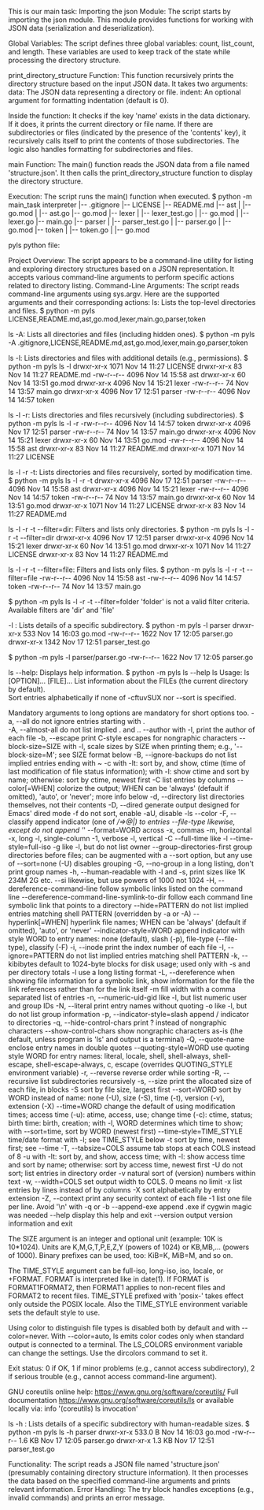 This is our main task:
Importing the json Module:
The script starts by importing the json module. This module provides functions for working with JSON data (serialization and deserialization).

Global Variables:
The script defines three global variables: count, list_count, and length.
These variables are used to keep track of the state while processing the directory structure.

print_directory_structure Function:
This function recursively prints the directory structure based on the input JSON data.
It takes two arguments:
data: The JSON data representing a directory or file.
indent: An optional argument for formatting indentation (default is 0).

Inside the function:
It checks if the key 'name' exists in the data dictionary.
If it does, it prints the current directory or file name.
If there are subdirectories or files (indicated by the presence of the 'contents' key), it recursively calls itself to print the contents of those subdirectories.
The logic also handles formatting for subdirectories and files.

main Function:
The main() function reads the JSON data from a file named 'structure.json'.
It then calls the print_directory_structure function to display the directory structure.

Execution:
The script runs the main() function when executed.
$ python -m main_task
interpreter
|--  .gitignore
|--  LICENSE
|--  README.md
|--  ast
|   |--  go.mod
|   |--  ast.go
|--  go.mod
|--  lexer
|   |--  lexer_test.go
|   |--  go.mod
|   |--  lexer.go
|--  main.go
|--  parser
|   |--  parser_test.go
|   |--  parser.go
|   |--  go.mod
|--  token
|   |--  token.go
|   |--  go.mod

pyls python file:

Project Overview:
The script appears to be a command-line utility for listing and exploring directory structures based on a JSON representation.
It accepts various command-line arguments to perform specific actions related to directory listing.
Command-Line Arguments:
The script reads command-line arguments using sys.argv.
Here are the supported arguments and their corresponding actions:
ls: Lists the top-level directories and files.
$ python -m pyls
LICENSE,README.md,ast,go.mod,lexer,main.go,parser,token

ls -A: Lists all directories and files (including hidden ones).
$ python -m pyls -A
.gitignore,LICENSE,README.md,ast,go.mod,lexer,main.go,parser,token

ls -l: Lists directories and files with additional details (e.g., permissions).
$ python -m pyls ls -l
drwxr-xr-x 1071 Nov 14 11:27 LICENSE
drwxr-xr-x 83   Nov 14 11:27 README.md
-rw-r--r-- 4096 Nov 14 15:58 ast
drwxr-xr-x 60   Nov 14 13:51 go.mod
drwxr-xr-x 4096 Nov 14 15:21 lexer
-rw-r--r-- 74   Nov 14 13:57 main.go
drwxr-xr-x 4096 Nov 17 12:51 parser
-rw-r--r-- 4096 Nov 14 14:57 token

ls -l -r: Lists directories and files recursively (including subdirectories).
$ python -m pyls ls -l -r
-rw-r--r-- 4096 Nov 14 14:57 token
drwxr-xr-x 4096 Nov 17 12:51 parser
-rw-r--r-- 74 Nov 14 13:57 main.go
drwxr-xr-x 4096 Nov 14 15:21 lexer
drwxr-xr-x 60 Nov 14 13:51 go.mod
-rw-r--r-- 4096 Nov 14 15:58 ast
drwxr-xr-x 83 Nov 14 11:27 README.md
drwxr-xr-x 1071 Nov 14 11:27 LICENSE

ls -l -r -t: Lists directories and files recursively, sorted by modification time.
$ python -m pyls ls -l -r -t
drwxr-xr-x 4096 Nov 17 12:51 parser
-rw-r--r-- 4096 Nov 14 15:58 ast
drwxr-xr-x 4096 Nov 14 15:21 lexer
-rw-r--r-- 4096 Nov 14 14:57 token
-rw-r--r-- 74 Nov 14 13:57 main.go
drwxr-xr-x 60 Nov 14 13:51 go.mod
drwxr-xr-x 1071 Nov 14 11:27 LICENSE
drwxr-xr-x 83 Nov 14 11:27 README.md

ls -l -r -t --filter=dir: Filters and lists only directories.
$ python -m pyls ls -l -r -t --filter=dir
drwxr-xr-x 4096 Nov 17 12:51 parser
drwxr-xr-x 4096 Nov 14 15:21 lexer
drwxr-xr-x 60 Nov 14 13:51 go.mod
drwxr-xr-x 1071 Nov 14 11:27 LICENSE
drwxr-xr-x 83 Nov 14 11:27 README.md

ls -l -r -t --filter=file: Filters and lists only files.
$ python -m pyls ls -l -r -t --filter=file
-rw-r--r-- 4096 Nov 14 15:58 ast
-rw-r--r-- 4096 Nov 14 14:57 token
-rw-r--r-- 74 Nov 14 13:57 main.go

$ python -m pyls ls -l -r -t --filter=folder
'folder' is not a valid filter criteria. Available filters are 'dir' and 'file'

-l <directory>: Lists details of a specific subdirectory.
$ python -m pyls -l parser
drwxr-xr-x 533 Nov 14 16:03 go.mod
-rw-r--r-- 1622 Nov 17 12:05 parser.go
drwxr-xr-x 1342 Nov 17 12:51 parser_test.go

$ python -m pyls -l parser/parser.go
-rw-r--r-- 1622 Nov 17 12:05 parser.go

ls --help: Displays help information.
$ python -m pyls ls --help
ls
Usage: ls [OPTION]... [FILE]...
List information about the FILEs (the current directory by default).     
Sort entries alphabetically if none of -cftuvSUX nor --sort is specified.

Mandatory arguments to long options are mandatory for short options too. 
  -a, --all                  do not ignore entries starting with .       
  -A, --almost-all           do not list implied . and ..
      --author               with -l, print the author of each file
  -b, --escape               print C-style escapes for nongraphic characters
      --block-size=SIZE      with -l, scale sizes by SIZE when printing them;
                               e.g., '--block-size=M'; see SIZE format below
  -B, --ignore-backups       do not list implied entries ending with ~
  -c                         with -lt: sort by, and show, ctime (time of last
                               modification of file status information);
                               with -l: show ctime and sort by name;
                               otherwise: sort by ctime, newest first
  -C                         list entries by columns
      --color[=WHEN]         colorize the output; WHEN can be 'always' (default
                               if omitted), 'auto', or 'never'; more info below
  -d, --directory            list directories themselves, not their contents
  -D, --dired                generate output designed for Emacs' dired mode
  -f                         do not sort, enable -aU, disable -ls --color
  -F, --classify             append indicator (one of */=>@|) to entries
      --file-type            likewise, except do not append '*'
      --format=WORD          across -x, commas -m, horizontal -x, long -l,
                               single-column -1, verbose -l, vertical -C
      --full-time            like -l --time-style=full-iso
  -g                         like -l, but do not list owner
      --group-directories-first
                             group directories before files;
                               can be augmented with a --sort option, but any
                               use of --sort=none (-U) disables grouping
  -G, --no-group             in a long listing, don't print group names
  -h, --human-readable       with -l and -s, print sizes like 1K 234M 2G etc.
      --si                   likewise, but use powers of 1000 not 1024
  -H, --dereference-command-line
                             follow symbolic links listed on the command line
      --dereference-command-line-symlink-to-dir
                             follow each command line symbolic link
                               that points to a directory
      --hide=PATTERN         do not list implied entries matching shell PATTERN
                               (overridden by -a or -A)
      --hyperlink[=WHEN]     hyperlink file names; WHEN can be 'always'
                               (default if omitted), 'auto', or 'never'
      --indicator-style=WORD  append indicator with style WORD to entry names:
                               none (default), slash (-p),
                               file-type (--file-type), classify (-F)
  -i, --inode                print the index number of each file
  -I, --ignore=PATTERN       do not list implied entries matching shell PATTERN
  -k, --kibibytes            default to 1024-byte blocks for disk usage;
                               used only with -s and per directory totals
  -l                         use a long listing format
  -L, --dereference          when showing file information for a symbolic
                               link, show information for the file the link
                               references rather than for the link itself
  -m                         fill width with a comma separated list of entries
  -n, --numeric-uid-gid      like -l, but list numeric user and group IDs
  -N, --literal              print entry names without quoting
  -o                         like -l, but do not list group information
  -p, --indicator-style=slash
                             append / indicator to directories
  -q, --hide-control-chars   print ? instead of nongraphic characters
      --show-control-chars   show nongraphic characters as-is (the default,
                               unless program is 'ls' and output is a terminal)
  -Q, --quote-name           enclose entry names in double quotes
      --quoting-style=WORD   use quoting style WORD for entry names:
                               literal, locale, shell, shell-always,
                               shell-escape, shell-escape-always, c, escape
                               (overrides QUOTING_STYLE environment variable)
  -r, --reverse              reverse order while sorting
  -R, --recursive            list subdirectories recursively
  -s, --size                 print the allocated size of each file, in blocks
  -S                         sort by file size, largest first
      --sort=WORD            sort by WORD instead of name: none (-U), size (-S),
                               time (-t), version (-v), extension (-X)
      --time=WORD            change the default of using modification times;
                               access time (-u): atime, access, use;
                               change time (-c): ctime, status;
                               birth time: birth, creation;
                             with -l, WORD determines which time to show;
                             with --sort=time, sort by WORD (newest first)
      --time-style=TIME_STYLE  time/date format with -l; see TIME_STYLE below
  -t                         sort by time, newest first; see --time
  -T, --tabsize=COLS         assume tab stops at each COLS instead of 8
  -u                         with -lt: sort by, and show, access time;
                               with -l: show access time and sort by name;
                               otherwise: sort by access time, newest first
  -U                         do not sort; list entries in directory order
  -v                         natural sort of (version) numbers within text
  -w, --width=COLS           set output width to COLS.  0 means no limit
  -x                         list entries by lines instead of by columns
  -X                         sort alphabetically by entry extension
  -Z, --context              print any security context of each file
  -1                         list one file per line.  Avoid '\n' with -q or -b
      --append-exe           append .exe if cygwin magic was needed
      --help     display this help and exit
      --version  output version information and exit

The SIZE argument is an integer and optional unit (example: 10K is 10*1024).
Units are K,M,G,T,P,E,Z,Y (powers of 1024) or KB,MB,... (powers of 1000).
Binary prefixes can be used, too: KiB=K, MiB=M, and so on.

The TIME_STYLE argument can be full-iso, long-iso, iso, locale, or +FORMAT.
FORMAT is interpreted like in date(1).  If FORMAT is FORMAT1<newline>FORMAT2,
then FORMAT1 applies to non-recent files and FORMAT2 to recent files.
TIME_STYLE prefixed with 'posix-' takes effect only outside the POSIX locale.
Also the TIME_STYLE environment variable sets the default style to use.

Using color to distinguish file types is disabled both by default and
with --color=never.  With --color=auto, ls emits color codes only when
standard output is connected to a terminal.  The LS_COLORS environment
variable can change the settings.  Use the dircolors command to set it.

Exit status:
 0  if OK,
 1  if minor problems (e.g., cannot access subdirectory),
 2  if serious trouble (e.g., cannot access command-line argument).

GNU coreutils online help: <https://www.gnu.org/software/coreutils/>
Full documentation <https://www.gnu.org/software/coreutils/ls>
or available locally via: info '(coreutils) ls invocation'

ls -h <directory>: Lists details of a specific subdirectory with human-readable sizes.
$ python -m pyls ls -h parser
drwxr-xr-x 533.0 B Nov 14 16:03 go.mod
-rw-r--r-- 1.6 KB Nov 17 12:05 parser.go
drwxr-xr-x 1.3 KB Nov 17 12:51 parser_test.go

Functionality:
The script reads a JSON file named 'structure.json' (presumably containing directory structure information).
It then processes the data based on the specified command-line arguments and prints relevant information.
Error Handling:
The try block handles exceptions (e.g., invalid commands) and prints an error message.





